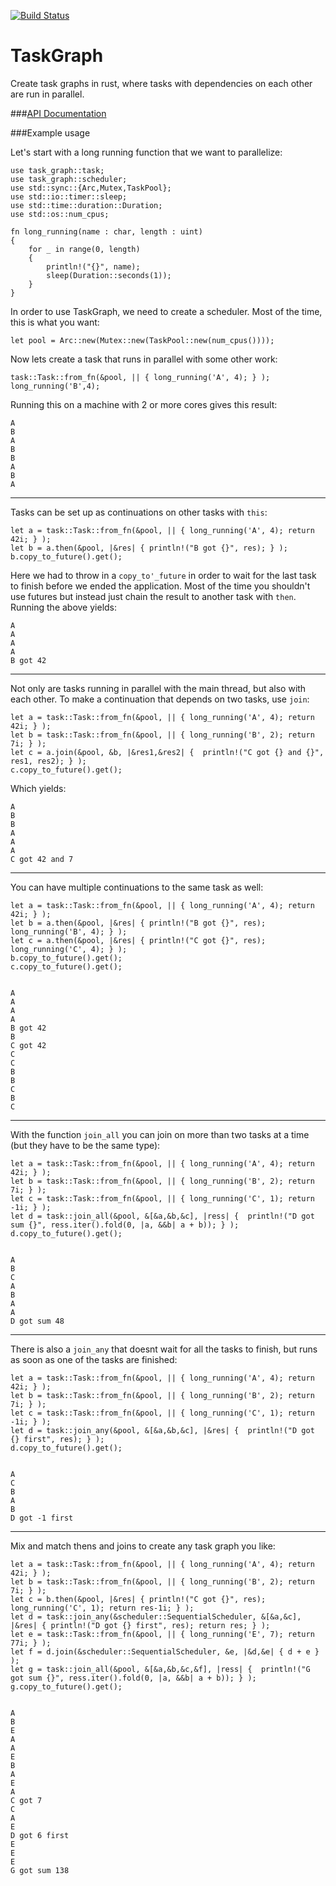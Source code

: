 [![Build Status][status]](https://travis-ci.org/tobbebex/TaskGraph)

TaskGraph
=========

Create task graphs in rust, where tasks with dependencies on each other are run in parallel.

###[API Documentation](http://tobbebex.github.io/TaskGraph/task_graph/task/)

[status]: https://travis-ci.org/tobbebex/TaskGraph.svg?branch=master

###Example usage

Let's start with a long running function that we want to parallelize:

    use task_graph::task;
    use task_graph::scheduler;
    use std::sync::{Arc,Mutex,TaskPool};
    use std::io::timer::sleep;
    use std::time::duration::Duration;
    use std::os::num_cpus;
    
    fn long_running(name : char, length : uint)
    {
    	for _ in range(0, length)
    	{
    		println!("{}", name);
    		sleep(Duration::seconds(1));
    	}
    }


In order to use TaskGraph, we need to create a scheduler. Most of the time, this is what you want:

    let pool = Arc::new(Mutex::new(TaskPool::new(num_cpus())));

Now lets create a task that runs in parallel with some other work:

    task::Task::from_fn(&pool, || { long_running('A', 4); } );
    long_running('B',4);

Running this on a machine with 2 or more cores gives this result:

    A
    B
    A
    B
    B
    A
    B
    A

---

Tasks can be set up as continuations on other tasks with `this`:

    let a = task::Task::from_fn(&pool, || { long_running('A', 4); return 42i; } );
    let b = a.then(&pool, |&res| { println!("B got {}", res); } );
    b.copy_to_future().get();
    
Here we had to throw in a `copy_to'_future` in order to wait for the last task to finish before we ended the application. Most of the time you shouldn't use futures but instead just chain the result to another task with `then`. Running the above yields:

    A
    A
    A
    A
    B got 42

---

Not only are tasks running in parallel with the main thread, but also with each other. To make a continuation that depends on two tasks, use `join`:

    let a = task::Task::from_fn(&pool, || { long_running('A', 4); return 42i; } );
    let b = task::Task::from_fn(&pool, || { long_running('B', 2); return 7i; } );
    let c = a.join(&pool, &b, |&res1,&res2| {  println!("C got {} and {}", res1, res2); } );
    c.copy_to_future().get();

Which yields:

    A
    B
    B
    A
    A
    A
    C got 42 and 7

---

You can have multiple continuations to the same task as well:

    let a = task::Task::from_fn(&pool, || { long_running('A', 4); return 42i; } );
    let b = a.then(&pool, |&res| { println!("B got {}", res); long_running('B', 4); } );
    let c = a.then(&pool, |&res| { println!("C got {}", res); long_running('C', 4); } );
    b.copy_to_future().get();
    c.copy_to_future().get();


    A
    A
    A
    A
    B got 42
    B
    C got 42
    C
    C
    B
    B
    C
    B
    C

---

With the function `join_all` you can join on more than two tasks at a time (but they have to be the same type):

    let a = task::Task::from_fn(&pool, || { long_running('A', 4); return 42i; } );
    let b = task::Task::from_fn(&pool, || { long_running('B', 2); return 7i; } );
    let c = task::Task::from_fn(&pool, || { long_running('C', 1); return -1i; } );
    let d = task::join_all(&pool, &[&a,&b,&c], |ress| {  println!("D got sum {}", ress.iter().fold(0, |a, &&b| a + b)); } );
    d.copy_to_future().get();


    A
    B
    C
    A
    B
    A
    A
    D got sum 48

---

There is also a `join_any` that doesnt wait for all the tasks to finish, but runs as soon as one of the tasks are finished:

    let a = task::Task::from_fn(&pool, || { long_running('A', 4); return 42i; } );
    let b = task::Task::from_fn(&pool, || { long_running('B', 2); return 7i; } );
    let c = task::Task::from_fn(&pool, || { long_running('C', 1); return -1i; } );
    let d = task::join_any(&pool, &[&a,&b,&c], |&res| {  println!("D got {} first", res); } );
    d.copy_to_future().get();


    A
    C
    B
    A
    B
    D got -1 first

---

Mix and match thens and joins to create any task graph you like:

    let a = task::Task::from_fn(&pool, || { long_running('A', 4); return 42i; } );
    let b = task::Task::from_fn(&pool, || { long_running('B', 2); return 7i; } );
    let c = b.then(&pool, |&res| { println!("C got {}", res); long_running('C', 1); return res-1i; } );
    let d = task::join_any(&scheduler::SequentialScheduler, &[&a,&c], |&res| { println!("D got {} first", res); return res; } );
    let e = task::Task::from_fn(&pool, || { long_running('E', 7); return 77i; } );	
    let f = d.join(&scheduler::SequentialScheduler, &e, |&d,&e| { d + e } );
    let g = task::join_all(&pool, &[&a,&b,&c,&f], |ress| {  println!("G got sum {}", ress.iter().fold(0, |a, &&b| a + b)); } );
    g.copy_to_future().get();


    A
    B
    E
    A
    A
    E
    B
    A
    E
    A
    C got 7
    C
    A
    E
    D got 6 first
    E
    E
    E
    G got sum 138
